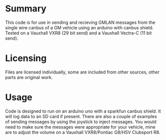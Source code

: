 Summary
=======

This code is for use in sending and recieving GMLAN messages from the single wire canbus of a GM vehicle using an arduino with canbus shield. Tested on a Vauxhall VXR8 (29 bit send) and a Vauxhall Vectra-C (11 bit send).

Licensing
=========

Files are licensed individually, some are included from other sources, other parts are original work.

Usage
=====

Code is designed to run on an arduino uno with a sparkfun canbus shield. It will log data to an SD card if present. There are also a couple of examples of sending messages by using the joystick to inject messages. You would need to make sure the messages were appropriate for your vehicle, mine are to adjust the volume on a Vauxhall VXR8/Pontiac G8/HSV Clubsport R8.
